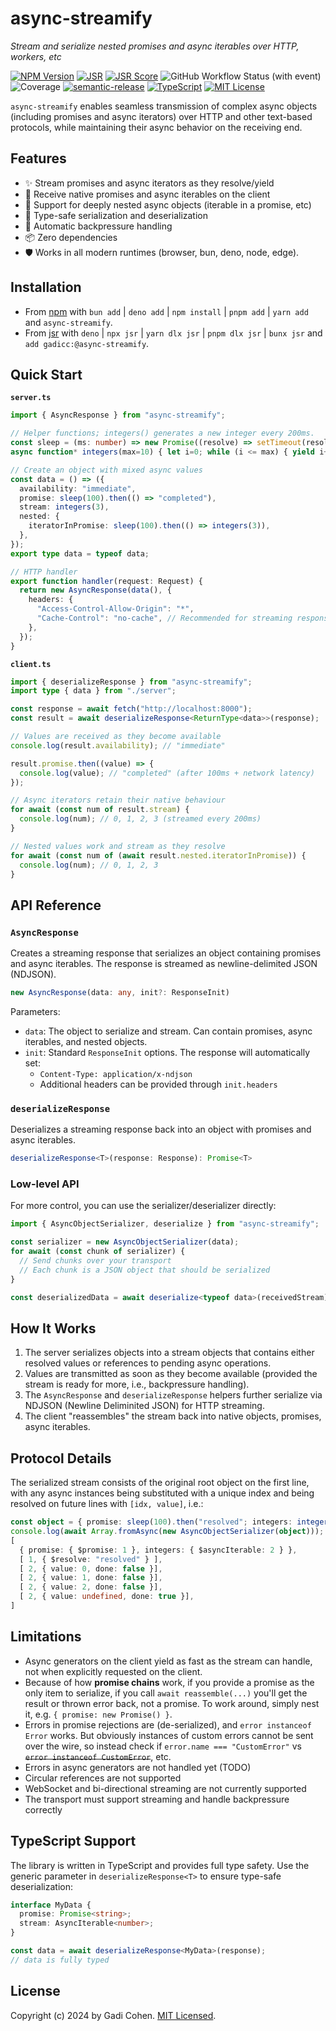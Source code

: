 # async-streamify

_Stream and serialize nested promises and async iterables over HTTP, workers,
etc_

[![NPM Version](https://img.shields.io/npm/v/async-streamify?logo=npm)](https://www.npmjs.com/package/async-streamify)
[![JSR](https://jsr.io/badges/@gadicc/async-streamify)](https://jsr.io/@gadicc/async-streamify)
[![JSR Score](https://jsr.io/badges/@gadicc/async-streamify/score)](https://jsr.io/@gadicc/async-streamify)
![GitHub Workflow Status (with event)](https://img.shields.io/github/actions/workflow/status/gadicc/async-streamify/release.yml)
![Coverage](https://img.shields.io/endpoint?url=https://gist.githubusercontent.com/gadicc/0dce97d506b630be1f1d601a9906de5c/raw/async-streamify-lcov-coverage.json)
[![semantic-release](https://img.shields.io/badge/%20%20%F0%9F%93%A6%F0%9F%9A%80-semantic--release-e10079.svg)](https://github.com/semantic-release/semantic-release)
[![TypeScript](https://img.shields.io/badge/%3C%2F%3E-TypeScript-%230074c1.svg)](http://www.typescriptlang.org/)
[![MIT License](https://img.shields.io/badge/license-MIT-blue.svg)](./LICENSE)

`async-streamify` enables seamless transmission of complex async objects
(including promises and async iterators) over HTTP and other text-based
protocols, while maintaining their async behavior on the receiving end.

## Features

- ✨ Stream promises and async iterators as they resolve/yield
- 🚀 Receive native promises and async iterables on the client
- 🔄 Support for deeply nested async objects (iterable in a promise, etc)
- 🎯 Type-safe serialization and deserialization
- 🌊 Automatic backpressure handling
- 📦 Zero dependencies
- 🛡️ Works in all modern runtimes (browser, bun, deno, node, edge).

## Installation

- From [npm](https://www.npmjs.com/package/async-streamify) with `bun add` |
  `deno add` | `npm install` | `pnpm add` | `yarn add` and `async-streamify`.
- From [jsr](https://jsr.io/@gadicc/async-streamify) with `deno` | `npx jsr` |
  `yarn dlx jsr` | `pnpm dlx jsr` | `bunx jsr` and
  `add gadicc:@async-streamify`.

## Quick Start

**`server.ts`**

```typescript
import { AsyncResponse } from "async-streamify";

// Helper functions; integers() generates a new integer every 200ms.
const sleep = (ms: number) => new Promise((resolve) => setTimeout(resolve, ms)); // deno-fmt-ignore
async function* integers(max=10) { let i=0; while (i <= max) { yield i++; await sleep(200); }}

// Create an object with mixed async values
const data = () => ({
  availability: "immediate",
  promise: sleep(100).then(() => "completed"),
  stream: integers(3),
  nested: {
    iteratorInPromise: sleep(100).then(() => integers(3)),
  },
});
export type data = typeof data;

// HTTP handler
export function handler(request: Request) {
  return new AsyncResponse(data(), {
    headers: {
      "Access-Control-Allow-Origin": "*",
      "Cache-Control": "no-cache", // Recommended for streaming responses
    },
  });
}
```

**`client.ts`**

```typescript
import { deserializeResponse } from "async-streamify";
import type { data } from "./server";

const response = await fetch("http://localhost:8000");
const result = await deserializeResponse<ReturnType<data>>(response);

// Values are received as they become available
console.log(result.availability); // "immediate"

result.promise.then((value) => {
  console.log(value); // "completed" (after 100ms + network latency)
});

// Async iterators retain their native behaviour
for await (const num of result.stream) {
  console.log(num); // 0, 1, 2, 3 (streamed every 200ms)
}

// Nested values work and stream as they resolve
for await (const num of (await result.nested.iteratorInPromise)) {
  console.log(num); // 0, 1, 2, 3
}
```

## API Reference

### `AsyncResponse`

Creates a streaming response that serializes an object containing promises and
async iterables. The response is streamed as newline-delimited JSON (NDJSON).

```typescript
new AsyncResponse(data: any, init?: ResponseInit)
```

Parameters:

- `data`: The object to serialize and stream. Can contain promises, async
  iterables, and nested objects.
- `init`: Standard `ResponseInit` options. The response will automatically set:
  - `Content-Type: application/x-ndjson`
  - Additional headers can be provided through `init.headers`

### `deserializeResponse`

Deserializes a streaming response back into an object with promises and async
iterables.

```typescript
deserializeResponse<T>(response: Response): Promise<T>
```

### Low-level API

For more control, you can use the serializer/deserializer directly:

```typescript
import { AsyncObjectSerializer, deserialize } from "async-streamify";

const serializer = new AsyncObjectSerializer(data);
for await (const chunk of serializer) {
  // Send chunks over your transport
  // Each chunk is a JSON object that should be serialized
}

const deserializedData = await deserialize<typeof data>(receivedStream);
```

## How It Works

1. The server serializes objects into a stream objects that contains either
   resolved values or references to pending async operations.
2. Values are transmitted as soon as they become available (provided the stream
   is ready for more, i.e., backpressure handling).
3. The `AsyncResponse` and `deserializeResponse` helpers further serialize via
   NDJSON (Newline Deliminited JSON) for HTTP streaming.
4. The client "reassembles" the stream back into native objects, promises, async
   iterables.

## Protocol Details

The serialized stream consists of the original root object on the first line,
with any async instances being substituted with a unique index and being
resolved on future lines with `[idx, value]`, i.e.:

```typescript
const object = { promise: sleep(100).then("resolved"; integers: integers(2) };
console.log(await Array.fromAsync(new AsyncObjectSerializer(object)));
[
  { promise: { $promise: 1 }, integers: { $asyncIterable: 2 } },
  [ 1, { $resolve: "resolved" } ],
  [ 2, { value: 0, done: false }],
  [ 2, { value: 1, done: false }],
  [ 2, { value: 2, done: false }],
  [ 2, { value: undefined, done: true }],
]
```

## Limitations

- Async generators on the client yield as fast as the stream can handle, not
  when explicitly requested on the client.
- Because of how **promise chains** work, if you provide a promise as the only
  item to serialize, if you call `await reassemble(...)` you'll get the result
  or thrown error back, not a promise. To work around, simply nest it, e.g.
  `{ promise: new Promise() }`.
- Errors in promise rejections are (de-serialized), and `error instanceof Error`
  works. But obviously instances of custom errors cannot be sent over the wire,
  so instead check if `error.name === "CustomError"` vs
  ~~`error instanceof CustomError`~~, etc.
- Errors in async generators are not handled yet (TODO)
- Circular references are not supported
- WebSocket and bi-directional streaming are not currently supported
- The transport must support streaming and handle backpressure correctly

## TypeScript Support

The library is written in TypeScript and provides full type safety. Use the
generic parameter in `deserializeResponse<T>` to ensure type-safe
deserialization:

```typescript
interface MyData {
  promise: Promise<string>;
  stream: AsyncIterable<number>;
}

const data = await deserializeResponse<MyData>(response);
// data is fully typed
```

## License

Copyright (c) 2024 by Gadi Cohen. [MIT Licensed](./LICENSE.txt).
